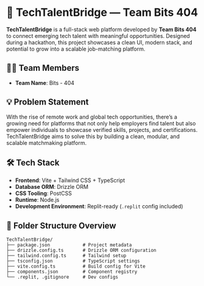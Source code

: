# 🚀 TechTalentBridge — Team Bits 404

**TechTalentBridge** is a full-stack web platform developed by **Team Bits 404** to connect emerging tech talent with meaningful opportunities. Designed during a hackathon, this project showcases a clean UI, modern stack, and potential to grow into a scalable job-matching platform.

## 👨‍💻 Team Members
- **Team Name**: Bits - 404


## 💡 Problem Statement

With the rise of remote work and global tech opportunities, there’s a growing need for platforms that not only help employers find talent but also empower individuals to showcase verified skills, projects, and certifications. TechTalentBridge aims to solve this by building a clean, modular, and scalable matchmaking platform.

## 🛠️ Tech Stack

- **Frontend**: Vite + Tailwind CSS + TypeScript
- **Database ORM**: Drizzle ORM
- **CSS Tooling**: PostCSS
- **Runtime**: Node.js
- **Development Environment**: Replit-ready (`.replit` config included)

## 📁 Folder Structure Overview

```
TechTalentBridge/
├── package.json            # Project metadata
├── drizzle.config.ts       # Drizzle ORM configuration
├── tailwind.config.ts      # Tailwind setup
├── tsconfig.json           # TypeScript settings
├── vite.config.ts          # Build config for Vite
├── components.json         # Component registry
└── .replit, .gitignore     # Dev configs
```
